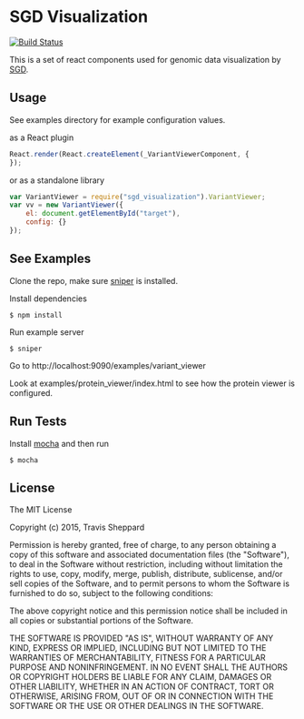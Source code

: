 # SGD Visualization

[![Build Status](https://travis-ci.org/yeastgenome/sgd_visualization.svg)](https://travis-ci.org/yeastgenome/sgd_visualization)

This is a set of react components used for genomic data visualization by [SGD](http://yeastgenome.org).

## Usage

See examples directory for example configuration values.

as a React plugin

```javascript
React.render(React.createElement(_VariantViewerComponent, {
});
```

or as a standalone library

```javascript
var VariantViewer = require("sgd_visualization").VariantViewer;
var vv = new VariantViewer({
	el: document.getElementById("target"),
	config: {}
});
```

## See Examples

Clone the repo, make sure [sniper](https://github.com/biojs/sniperm) is installed.

Install dependencies

	$ npm install

Run example server

    $ sniper

Go to http://localhost:9090/examples/variant_viewer

Look at examples/protein_viewer/index.html to see how the protein viewer is configured.

## Run Tests

Install [mocha](http://mochajs.org/) and then run

    $ mocha


## License 

The MIT License

Copyright (c) 2015, Travis Sheppard

Permission is hereby granted, free of charge, to any person
obtaining a copy of this software and associated documentation
files (the "Software"), to deal in the Software without
restriction, including without limitation the rights to use,
copy, modify, merge, publish, distribute, sublicense, and/or sell
copies of the Software, and to permit persons to whom the
Software is furnished to do so, subject to the following
conditions:

The above copyright notice and this permission notice shall be
included in all copies or substantial portions of the Software.

THE SOFTWARE IS PROVIDED "AS IS", WITHOUT WARRANTY OF ANY KIND,
EXPRESS OR IMPLIED, INCLUDING BUT NOT LIMITED TO THE WARRANTIES
OF MERCHANTABILITY, FITNESS FOR A PARTICULAR PURPOSE AND
NONINFRINGEMENT. IN NO EVENT SHALL THE AUTHORS OR COPYRIGHT
HOLDERS BE LIABLE FOR ANY CLAIM, DAMAGES OR OTHER LIABILITY,
WHETHER IN AN ACTION OF CONTRACT, TORT OR OTHERWISE, ARISING
FROM, OUT OF OR IN CONNECTION WITH THE SOFTWARE OR THE USE OR
OTHER DEALINGS IN THE SOFTWARE.

